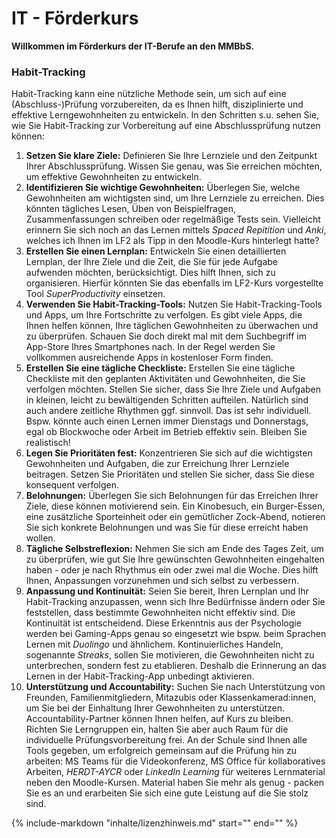 # IT - Förderkurs

**Willkommen im Förderkurs der IT-Berufe an den MMBbS.**

### Habit-Tracking

Habit-Tracking kann eine nützliche Methode sein, um sich auf eine (Abschluss-)Prüfung vorzubereiten, da es Ihnen hilft, disziplinierte und effektive Lerngewohnheiten zu entwickeln. In den Schritten s.u. sehen Sie, wie Sie Habit-Tracking zur Vorbereitung auf eine Abschlussprüfung nutzen können:

1. **Setzen Sie klare Ziele:** Definieren Sie Ihre Lernziele und den Zeitpunkt Ihrer Abschlussprüfung. Wissen Sie genau, was Sie erreichen möchten, um effektive Gewohnheiten zu entwickeln.
2. **Identifizieren Sie wichtige Gewohnheiten:** Überlegen Sie, welche Gewohnheiten am wichtigsten sind, um Ihre Lernziele zu erreichen. Dies könnten tägliches Lesen, Üben von Beispielfragen, Zusammenfassungen schreiben oder regelmäßige Tests sein. Vielleicht erinnern Sie sich noch an das Lernen mittels *Spaced Repitition* und *Anki*, welches ich Ihnen im LF2 als Tipp in den Moodle-Kurs hinterlegt hatte?
3. **Erstellen Sie einen Lernplan:** Entwickeln Sie einen detaillierten Lernplan, der Ihre Ziele und die Zeit, die Sie für jede Aufgabe aufwenden möchten, berücksichtigt. Dies hilft Ihnen, sich zu organisieren. Hierfür könnten Sie das ebenfalls im LF2-Kurs vorgestellte Tool *SuperProductivity* einsetzen.
4. **Verwenden Sie Habit-Tracking-Tools:** Nutzen Sie Habit-Tracking-Tools und Apps, um Ihre Fortschritte zu verfolgen. Es gibt viele Apps, die Ihnen helfen können, Ihre täglichen Gewohnheiten zu überwachen und zu überprüfen. Schauen Sie doch direkt mal mit dem Suchbegriff im App-Store Ihres Smartphones nach. In der Regel werden Sie vollkommen ausreichende Apps in kostenloser Form finden.
5. **Erstellen Sie eine tägliche Checkliste:** Erstellen Sie eine tägliche Checkliste mit den geplanten Aktivitäten und Gewohnheiten, die Sie verfolgen möchten. Stellen Sie sicher, dass Sie Ihre Ziele und Aufgaben in kleinen, leicht zu bewältigenden Schritten aufteilen. Natürlich sind auch andere zeitliche Rhythmen ggf. sinnvoll. Das ist sehr individuell. Bspw. könnte auch einen Lernen immer Dienstags und Donnerstags, egal ob Blockwoche oder Arbeit im Betrieb effektiv sein. Bleiben Sie realistisch!
6. **Legen Sie Prioritäten fest:** Konzentrieren Sie sich auf die wichtigsten Gewohnheiten und Aufgaben, die zur Erreichung Ihrer Lernziele beitragen. Setzen Sie Prioritäten und stellen Sie sicher, dass Sie diese konsequent verfolgen.
7. **Belohnungen:** Überlegen Sie sich Belohnungen für das Erreichen Ihrer Ziele, diese können motivierend sein. Ein Kinobesuch, ein Burger-Essen, eine zusätzliche Sporteinheit oder ein gemütlicher Zock-Abend, notieren Sie sich konkrete Belohnungen und was Sie für diese erreicht haben wollen.
8. **Tägliche Selbstreflexion:** Nehmen Sie sich am Ende des Tages Zeit, um zu überprüfen, wie gut Sie Ihre gewünschten Gewohnheiten eingehalten haben - oder je nach Rhythmus ein oder zwei mal die Woche. Dies hilft Ihnen, Anpassungen vorzunehmen und sich selbst zu verbessern.
9. **Anpassung und Kontinuität:** Seien Sie bereit, Ihren Lernplan und Ihr Habit-Tracking anzupassen, wenn sich Ihre Bedürfnisse ändern oder Sie feststellen, dass bestimmte Gewohnheiten nicht effektiv sind. Die Kontinuität ist entscheidend. Diese Erkenntnis aus der Psychologie werden bei Gaming-Apps genau so eingesetzt wie bspw. beim Sprachen Lernen mit *Duolingo* und ähnlichem. Kontinuierliches Handeln, sogenannte *Streaks*, sollen Sie motivieren, die Gewohnheiten nicht zu unterbrechen, sondern fest zu etablieren. Deshalb die Erinnerung an das Lernen in der Habit-Tracking-App unbedingt aktivieren.
10. **Unterstützung und Accountability:** Suchen Sie nach Unterstützung von Freunden, Familienmitgliedern, Mitazubis oder Klassenkamerad:innen, um Sie bei der Einhaltung Ihrer Gewohnheiten zu unterstützen. Accountability-Partner können Ihnen helfen, auf Kurs zu bleiben. Richten Sie Lerngruppen ein, halten Sie aber auch Raum für die individuelle Prüfungsvorbereitung frei. An der Schule sind Ihnen alle Tools gegeben, um erfolgreich gemeinsam auf die Prüfung hin zu arbeiten: MS Teams für die Videokonferenz, MS Office für kollaboratives Arbeiten, *HERDT-AYCR* oder *LinkedIn Learning* für weiteres Lernmaterial neben den Moodle-Kursen. Material haben Sie mehr als genug - packen Sie es an und erarbeiten Sie sich eine gute Leistung auf die Sie stolz sind.

{%
   include-markdown "inhalte/lizenzhinweis.md"
   start="<!--include-start-->"
   end="<!--include-end-->"
%}